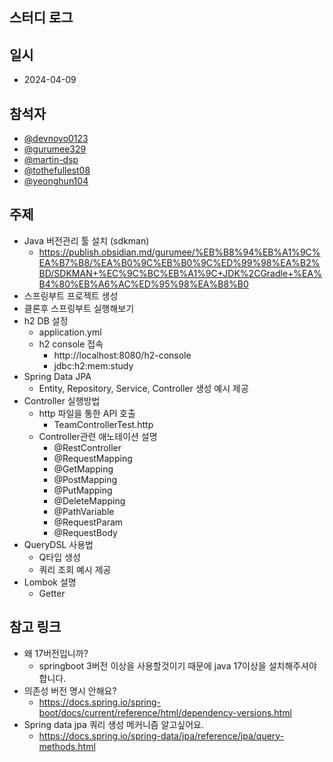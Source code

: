 ## 스터디 로그

## 일시
- 2024-04-09

## 참석자
- [@devnoyo0123](https://github.com/devnoyo0123)
- [@gurumee329](https://github.com/gurumee329)
- [@martin-dsp](https://github.com/martin-dsp)
- [@tothefullest08](https://github.com/tothefullest08)
- [@yeonghun104](https://github.com/yeonghun104)

## 주제
- Java 버전관리 툴 설치 (sdkman)
  - https://publish.obsidian.md/gurumee/%EB%B8%94%EB%A1%9C%EA%B7%B8/%EA%B0%9C%EB%B0%9C%ED%99%98%EA%B2%BD/SDKMAN+%EC%9C%BC%EB%A1%9C+JDK%2CGradle+%EA%B4%80%EB%A6%AC%ED%95%98%EA%B8%B0
- 스프링부트 프로젝트 생성
- 클론후 스프링부트 실행해보기
- h2 DB 설정
  - application.yml
  - h2 console 접속
    - http://localhost:8080/h2-console
    - jdbc:h2:mem:study
- Spring Data JPA 
  - Entity, Repository, Service, Controller 생성 예시 제공
- Controller 실행방법
  - http 파일을 통한 API 호출
    - TeamControllerTest.http
  - Controller관련 애노테이션 설명
    - @RestController
    - @RequestMapping
    - @GetMapping
    - @PostMapping
    - @PutMapping
    - @DeleteMapping
    - @PathVariable
    - @RequestParam
    - @RequestBody
- QueryDSL 사용법
  - Q타입 생성
  - 쿼리 조회 예시 제공
- Lombok 설명
  - Getter

## 참고 링크
- 왜 17버전입니까?
  - springboot 3버전 이상을 사용할것이기 때문에 java 17이상을 설치해주셔야합니다.
- 의존성 버전 명시 안해요?
  - https://docs.spring.io/spring-boot/docs/current/reference/html/dependency-versions.html
- Spring data jpa 쿼리 생성 메커니즘 알고싶어요.
  - https://docs.spring.io/spring-data/jpa/reference/jpa/query-methods.html
